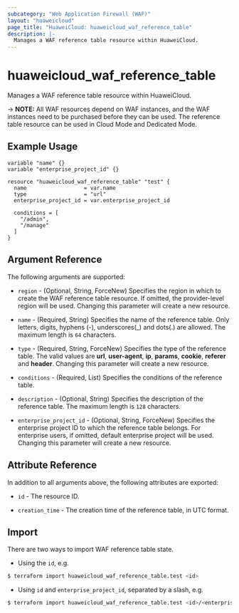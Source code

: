 ```yaml
---
subcategory: "Web Application Firewall (WAF)"
layout: "huaweicloud"
page_title: "HuaweiCloud: huaweicloud_waf_reference_table"
description: |-
  Manages a WAF reference table resource within HuaweiCloud.
---
```


# huaweicloud_waf_reference_table

Manages a WAF reference table resource within HuaweiCloud.

-> **NOTE:** All WAF resources depend on WAF instances, and the WAF instances need to be purchased before they can be
used. The reference table resource can be used in Cloud Mode and Dedicated Mode.

## Example Usage

```hcl
variable "name" {}
variable "enterprise_project_id" {}

resource "huaweicloud_waf_reference_table" "test" {
  name                  = var.name
  type                  = "url"
  enterprise_project_id = var.enterprise_project_id

  conditions = [
    "/admin",
    "/manage"
  ]
}
```

## Argument Reference

The following arguments are supported:

* `region` - (Optional, String, ForceNew) Specifies the region in which to create the WAF reference table resource.
  If omitted, the provider-level region will be used. Changing this parameter will create a new resource.

* `name` - (Required, String) Specifies the name of the reference table. Only letters, digits, hyphens (-),
  underscores(_) and dots(.) are allowed. The maximum length is `64` characters.

* `type` - (Required, String, ForceNew) Specifies the type of the reference table.
  The valid values are **url**, **user-agent**, **ip**, **params**, **cookie**, **referer** and **header**.
  Changing this parameter will create a new resource.

* `conditions` - (Required, List) Specifies the conditions of the reference table.

* `description` - (Optional, String) Specifies the description of the reference table.
  The maximum length is `128` characters.

* `enterprise_project_id` - (Optional, String, ForceNew) Specifies the enterprise project ID to which the reference
  table belongs. For enterprise users, if omitted, default enterprise project will be used.
  Changing this parameter will create a new resource.

## Attribute Reference

In addition to all arguments above, the following attributes are exported:

* `id` - The resource ID.

* `creation_time` - The creation time of the reference table, in UTC format.

## Import

There are two ways to import WAF reference table state.

* Using the `id`, e.g.

```bash
$ terraform import huaweicloud_waf_reference_table.test <id>
```

* Using `id` and `enterprise_project_id`, separated by a slash, e.g.

```bash
$ terraform import huaweicloud_waf_reference_table.test <id>/<enterprise_project_id>
```
